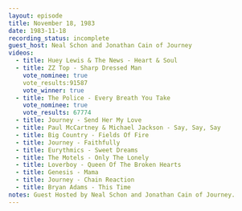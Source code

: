 ```yaml
---
layout: episode
title: November 18, 1983
date: 1983-11-18
recording_status: incomplete
guest_host: Neal Schon and Jonathan Cain of Journey
videos:
  - title: Huey Lewis & The News - Heart & Soul
  - title: ZZ Top - Sharp Dressed Man
    vote_nominee: true
    vote_results:91587 
    vote_winner: true
  - title: The Police - Every Breath You Take
    vote_nominee: true
    vote_results: 67774
  - title: Journey - Send Her My Love
  - title: Paul McCartney & Michael Jackson - Say, Say, Say
  - title: Big Country - Fields Of Fire
  - title: Journey - Faithfully
  - title: Eurythmics - Sweet Dreams
  - title: The Motels - Only The Lonely
  - title: Loverboy - Queen Of The Broken Hearts
  - title: Genesis - Mama
  - title: Journey - Chain Reaction
  - title: Bryan Adams - This Time
notes: Guest Hosted by Neal Schon and Jonathan Cain of Journey.
---
```


